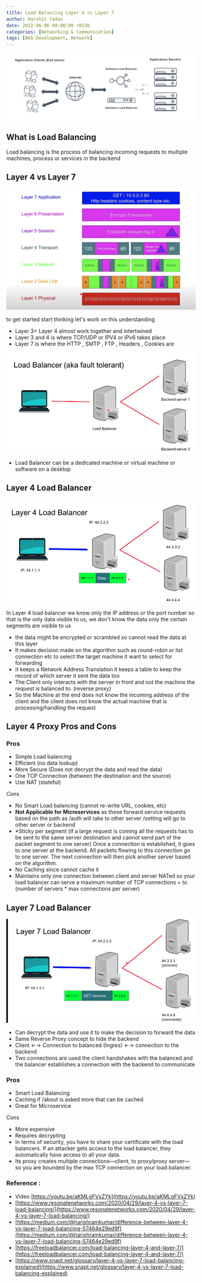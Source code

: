 ```yaml
---
title: Load Balancing Layer 4 vs Layer 7
author: Harshit Yadav
date: 2022-06-06 00:00:00 +0530
categories: [Networking & Communication]
tags: [Web Development, Network]
---
```



![](https://github.com/harshityadav95/staticfiles/blob/main/Load%20Balancing%20Layer%204%20vs%20Layer%207/Untitled.png?raw=true)

## What is Load Balancing

Load balancing is the process of balancing incoming requests to multiple machines, process or services in the backend 

## Layer 4 vs Layer 7

![](https://github.com/harshityadav95/staticfiles/blob/main/Load%20Balancing%20Layer%204%20vs%20Layer%207/Untitled%201.png?raw=true)

to get started start thinking let's work on this understanding

- Layer 3+ Layer 4 almost work together and intertwined
- Layer 3 and 4 is where TCP/UDP or IPV4 or IPv6 takes place
- Layer 7 is where the HTTP , SMTP , FTP , Headers , Cookies are

![](https://github.com/harshityadav95/staticfiles/blob/main/Load%20Balancing%20Layer%204%20vs%20Layer%207/Untitled%202.png?raw=true)

- Load Balancer can be a dedicated machine or virtual machine or software  on a desktop

## Layer 4 Load Balancer

![](https://github.com/harshityadav95/staticfiles/blob/main/Load%20Balancing%20Layer%204%20vs%20Layer%207/Untitled%203.png?raw=true)

In Layer 4 load balancer we know only the IP address or the port number so that is the only data visible to us, we don't know the data only the certain segments are visible to us

- the data might be encrypted or scrambled so cannot read the data at this layer
- It makes decision made on the algorithm such as round-robin or list connection etc to select the target machine it want to select for forwarding
- It keeps a Network Address Translation it keeps a table to keep the record of which server it sent the data too
- The Client only interacts with the server in front and not the machine the request is balanced to. (reverse proxy)
- So the Machine at the end does not know the incoming address of the client and the client does not know the actual machine that is processing/handling the  request

## Layer 4 Proxy Pros and Cons

### Pros

- Simple Load balancing
- Efficient (no data lookup)
- More Secure (Does not decrypt the data and read the data)
- One TCP Connection (between the destination and the source)
- Use NAT (stateful)

Cons

- No Smart Load balancing (cannot re-write URL, cookies, etc)
- **Not Applicable for Microservices** as these forward service requests based on the path as /auth will take to other server /setting will go to other server or backend
- *Sticky per segment (if a large request is coming all the requests has to be sent to the same server destination and cannot send part of the packet segment to one server) Once a connection is established, it goes to one server at the backend. All packets flowing to this connection go to one server. The next connection will then pick another server based on the algorithm.
- No Caching since cannot cache it
- Maintains only one connection between client and server NATed so your load balancer can serve a maximum number of TCP connections = to (number of servers * max connections per server)

## Layer 7 Load Balancer

![](https://github.com/harshityadav95/staticfiles/blob/main/Load%20Balancing%20Layer%204%20vs%20Layer%207/Untitled%204.png?raw=true)

- Can decrypt the data and use it to make the decision to forward the data
- Same Reverse Proxy concept to hide the backend
- Client ←→ Connection to balanced (Ingres) ←→ connection to the backend
- Two connections are used the client handshakes with the balanced and the balancer establishes a connection with the backend to communicate

### Pros

- Smart Load Balancing
- Caching if /about is asked more that can be cached
- Great for Microservice

Cons

- More expensive
- Requires decrypting
- In terms of security, you have to share your certificate with the load balancers. If an attacker gets access to the load balancer, they automatically have access to all your data.
- Its proxy creates multiple connections—client, to proxy/proxy server—so you are bounded by the max TCP connection on your load balancer.


### Reference :

- Video [https://youtu.be/aKMLgFVxZYk](https://youtu.be/aKMLgFVxZYk)
- [https://www.resonatenetworks.com/2020/04/29/layer-4-vs-layer-7-load-balancing/](https://www.resonatenetworks.com/2020/04/29/layer-4-vs-layer-7-load-balancing/)
- [https://medium.com/@harishramkumar/difference-between-layer-4-vs-layer-7-load-balancing-57464e29ed9f](https://medium.com/@harishramkumar/difference-between-layer-4-vs-layer-7-load-balancing-57464e29ed9f)
- [https://freeloadbalancer.com/load-balancing-layer-4-and-layer-7/](https://freeloadbalancer.com/load-balancing-layer-4-and-layer-7/)
- [https://www.snapt.net/glossary/layer-4-vs-layer-7-load-balancing-explained](https://www.snapt.net/glossary/layer-4-vs-layer-7-load-balancing-explained)
